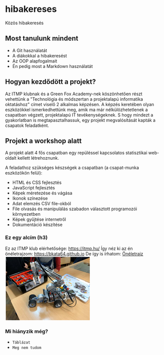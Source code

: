 # hibakereses
Közös hibakeresés

## Most tanulunk mindent

 - A Git használatát
 - A diákokkal a hibakeresést
 - Az OOP alapfogalmait
 - Én pedig most a Markdown használatát
 
## Hogyan kezdődött a projekt?

Az ITMP klubnak és a Green Fox Academy-nek köszönhetően részt vehettünk a "Technológia és módszertan a projektalapú informatika oktatáshoz" címet viselő 2 alkalmas képzésen. 
A képzés keretében olyan eszközökkel ismerkedhettünk meg, amik ma már nélkülözhetetlenek a csapatban végzett, projektalapú IT tevékenységeknek. S hogy mindezt a gyakorlatban is megtapasztalhassuk, egy projekt megvalósítását kapták a csapatok feladatként.

## Projekt a workshop alatt

A projekt alatt 4 fős csapatban egy repüléssel kapcsolatos statisztikai web-oldalt kellett létrehoznunk.

A feladathoz szükséges készségek a csapatban (a csapat-munka eszközökön felül):

 - HTML és CSS fejlesztés
 - JavaScript fejlesztés
 - Képek méretezése és vágása
 - Ikonok színezése
 - Adat elemzés CSV file-okból
 - File olvasás és manipulálás szabadon választott programozói környezetben
 - Képek gyűjtése internetről
 - Dokumentáció készítése 

### Ez egy alcím (h3)
Ez az ITMP klub elérhetősége: <https://itmp.hu/>
Így néz ki az én önéletrajzom: <https://bkata64.github.io>
De így is írhatom: [Önéletrajz](https://bkata64.github.io)
![Ez itt egy Lego-robot](LEGO_robot.png)

### Mi hiányzik még?

 - `Táblázat`
 - `Meg nem tudom`
 

